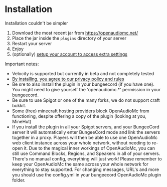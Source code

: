 [//]: # (TITLE:Installation)
[//]: # (DESCRIPTION:Installing OpenAudioMc)
[//]: # (TAGS:installation,install,bungeecord,setup,download)

# Installation
Installation couldn't be simpler
1. Download the most recent jar from https://openaudiomc.net/
2. Place the jar inside the `plugins` directory of your server
3. Restart your server
4. Enjoy
5. (optionally) [setup your account to access extra settings](account.md)

Important notes:
 - Velocity is supported but currently in beta and not completely tested
 - [By installing, you agree to our privacy policy and rules](https://github.com/Mindgamesnl/OpenAudioMc/blob/master/LICENCE_and_PRIVACY.md)
 - Be sre to also install the plugin in your bungeecord (if you have one). You might need to give yourself the 'openaudiomc.*' permission in your bungeecord.
 - Be sure to use Spigot or one of the many forks, we do not support craft bukkit.
 - Some (free) minecraft hosting providers block OpenAudioMc from functioning, despite offering a copy of the plugin (looking at you, MineHut)
 - If you install the plugin in all your Spigot servers, and your BungeeCord server it will automatically enter BungeeCord mode and link the servers together in a proxy. Players will then be able to use one OpenAudioMc web client instance across your whole network, without needing to re-open it. Due to the magical inner workings of OpenAudioMc, you can still use Command Blocks, Regions, and Speakers in all of your servers. There's no manual config, everything will just work! Please remember to keep your OpenAudioMc the same across your whole network for everything to stay supported. For changing messages, URL's and more you should use the config.yml in your bungeecord OpenAudioMc plugin folder.